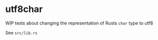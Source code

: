 utf8char
===============

WIP tests about changing the representation of Rusts `char` type to utf8

See `src/lib.rs`
